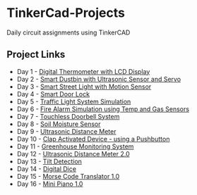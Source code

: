# TinkerCad-Projects
Daily circuit assignments using TinkerCAD

## Project Links

- Day 1 - [Digital Thermometer with LCD Display](https://www.tinkercad.com/things/432r0lbTamB-digital-thermometer-with-lcd-display)
- Day 2 - [Smart Dustbin with Ultrasonic Sensor and Servo](https://www.tinkercad.com/things/4VRxl03SwyM-smart-dustbin-with-ultrasonic-sensor-and-servo)
- Day 3 - [Smart Street Light with Motion Sensor](https://www.tinkercad.com/things/2MGrL9PPHD6-smart-street-light-with-motion-sensor)
- Day 4 - [Smart Door Lock](https://www.tinkercad.com/things/2NMB3SHyeeF-smart-door-lock)
- Day 5 - [Traffic Light System Simulation](https://www.tinkercad.com/things/iazrWSzyrUF-traffic-light-system-simulation-)
- Day 6 - [Fire Alarm Simulation using Temp and Gas Sensors](https://www.tinkercad.com/things/7nzcweylh7h-fire-alarm-system)
- Day 7 - [Touchless Doorbell System](https://www.tinkercad.com/things/fjHirrQ8STC-touchless-doorbell-system-)
- Day 8 - [Soil Moisture Sensor](https://www.tinkercad.com/things/eFH5IeJGUXf-soil-moisture-monitor-)
- Day 9 - [Ultrasonic Distance Meter](https://www.tinkercad.com/things/6B8pBNdkXkX-ultrasonic-distance-meter-)
- Day 10 - [Clap Activated Device - using a Pushbutton](https://www.tinkercad.com/things/lBgkgfxlOhY-clap-activated-device-simulated-with-button)
- Day 11 - [Greenhouse Monitoring System](https://www.tinkercad.com/things/ebrDu1c4deB-greenhouse-monitoring-system)
- Day 12 - [Ultrasonic Distance Meter 2.0](https://www.tinkercad.com/things/hmif6w8t1Ae-ultrasonic-distance-meter-20)
- Day 13 - [Tilt Detection](https://www.tinkercad.com/things/3xqegxJYan7-tilt-detection)
- Day 14 - [Digital Dice](https://www.tinkercad.com/things/jcoDbkZjOJb-digital-dice)
- Day 15 - [Morse Code Translator 1.0](https://www.tinkercad.com/things/bGpItrFGnSv-morse-code-translator-10-basic)
- Day 16 - [Mini Piano 1.0](https://www.tinkercad.com/things/bGWiPlmJLMp-mini-piano)

